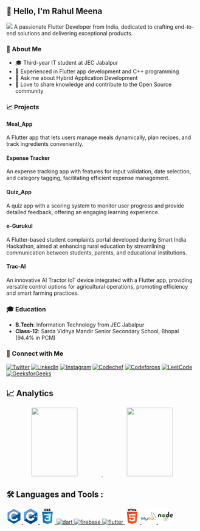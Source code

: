 ## 👋 Hello, I'm Rahul Meena

<p align="left">
  <img src="https://media.giphy.com/media/hvRJCLFzcasrR4ia7z/giphy.gif" width="35px"/>
  A passionate Flutter Developer from India, dedicated to crafting end-to-end solutions and delivering exceptional products. 
</p>

### 💼 About Me

- 🎓 Third-year IT student at JEC Jabalpur
- 🚀 Experienced in Flutter app development and C++ programming
- 💬 Ask me about Hybrid Application Development
- 💞️ Love to share knowledge and contribute to the Open Source community

### 📈 Projects

#### Meal_App
A Flutter app that lets users manage meals dynamically, plan recipes, and track ingredients conveniently.

#### Expense Tracker
An expense tracking app with features for input validation, date selection, and category tagging, facilitating efficient expense management.

#### Quiz_App
A quiz app with a scoring system to monitor user progress and provide detailed feedback, offering an engaging learning experience.

#### e-Gurukul
A Flutter-based student complaints portal developed during Smart India Hackathon, aimed at enhancing rural education by streamlining communication between students, parents, and educational institutions.

#### Trac-AI
An innovative AI Tractor IoT device integrated with a Flutter app, providing versatile control options for agricultural operations, promoting efficiency and smart farming practices.



### 🎓 Education

- **B.Tech**: Information Technology from JEC Jabalpur
- **Class-12**: Sarda Vidhya Mandir Senior Secondary School, Bhopal (94.4% in PCM)
  


### 🤝 Connect with Me

<p align="left"> 
  <a href="https://twitter.com/rmeena73817"><img src="https://raw.githubusercontent.com/rahuldkjain/github-profile-readme-generator/master/src/images/icons/Social/twitter.svg" alt="Twitter" height="30" width="40"/></a>
  <a href="https://www.linkedin.com/in/rahul-meena-2a3a0b277/"><img src="https://cdn.jsdelivr.net/npm/simple-icons@3.0.1/icons/linkedin.svg" alt="LinkedIn" height="30" width="40"/></a>
  <a href="https://instagram.com/rahul_1.21"><img src="https://raw.githubusercontent.com/rahuldkjain/github-profile-readme-generator/master/src/images/icons/Social/instagram.svg" alt="Instagram" height="30" width="40"/></a>
  <a href="https://www.codechef.com/users/it211072"><img src="https://cdn.jsdelivr.net/npm/simple-icons@3.1.0/icons/codechef.svg" alt="Codechef" height="30" width="40"/></a>
  <a href="https://codeforces.com/profile/rahul_1.21"><img src="https://raw.githubusercontent.com/rahuldkjain/github-profile-readme-generator/master/src/images/icons/Social/codeforces.svg" alt="Codeforces" height="30" width="40"/></a>
  <a href="leetcode.com/Rahulm_121/"><img src="https://raw.githubusercontent.com/rahuldkjain/github-profile-readme-generator/master/src/images/icons/Social/leet-code.svg" alt="LeetCode" height="30" width="40"/></a>
  <a href="https://auth.geeksforgeeks.org/user/rahulmeena626441"><img src="https://raw.githubusercontent.com/rahuldkjain/github-profile-readme-generator/master/src/images/icons/Social/geeks-for-geeks.svg" alt="GeeksforGeeks" height="30" width="40"/></a>
</p>

 
## 📈 Analytics

<p align="center">
  <a href="https://github.com/CodeEternity01">
    <img height="180em" width="49%" margin-right="15px" src="https://github-readme-stats-eight-theta.vercel.app/api?username=CodeEternity01&theme=radical&show_icons=true&include_all_commits=false&count_private=true"/>
    <img height="180em" width="49%" src="https://streak-stats.demolab.com?user=CodeEternity01&theme=transparent&date_format=%5BY%20%5DM%20j&theme=radical"/>
  </a>
</p>


         
## 🛠️ Languages and Tools :

<p align="left"> <a href="https://www.cprogramming.com/" target="_blank" rel="noreferrer"> <img src="https://raw.githubusercontent.com/devicons/devicon/master/icons/c/c-original.svg" alt="c" width="40" height="40"/> </a> <a href="https://www.w3schools.com/cpp/" target="_blank" rel="noreferrer"> <img src="https://raw.githubusercontent.com/devicons/devicon/master/icons/cplusplus/cplusplus-original.svg" alt="cplusplus" width="40" height="40"/> </a> <a href="https://www.w3schools.com/css/" target="_blank" rel="noreferrer"> <img src="https://raw.githubusercontent.com/devicons/devicon/master/icons/css3/css3-original-wordmark.svg" alt="css3" width="40" height="40"/> </a> <a href="https://dart.dev" target="_blank" rel="noreferrer"> <img src="https://www.vectorlogo.zone/logos/dartlang/dartlang-icon.svg" alt="dart" width="40" height="40"/> </a> <a href="https://firebase.google.com/" target="_blank" rel="noreferrer"> <img src="https://www.vectorlogo.zone/logos/firebase/firebase-icon.svg" alt="firebase" width="40" height="40"/> </a> <a href="https://flutter.dev" target="_blank" rel="noreferrer"> <img src="https://www.vectorlogo.zone/logos/flutterio/flutterio-icon.svg" alt="flutter" width="40" height="40"/> </a> <a href="https://www.w3.org/html/" target="_blank" rel="noreferrer"> <img src="https://raw.githubusercontent.com/devicons/devicon/master/icons/html5/html5-original-wordmark.svg" alt="html5" width="40" height="40"/> </a> <a href="https://www.mysql.com/" target="_blank" rel="noreferrer"> <img src="https://raw.githubusercontent.com/devicons/devicon/master/icons/mysql/mysql-original-wordmark.svg" alt="mysql" width="40" height="40"/> </a> <a href="https://nodejs.org" target="_blank" rel="noreferrer"> <img src="https://raw.githubusercontent.com/devicons/devicon/master/icons/nodejs/nodejs-original-wordmark.svg" alt="nodejs" width="40" height="40"/> </a> </p>
